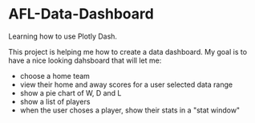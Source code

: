 # AFL-Data-Dashboard
Learning how to use Plotly Dash.

This project is helping me how to create a data dashboard.
My goal is to have a nice looking dahsboard that will let me:
  - choose a home team
  - view their home and away scores for a user selected data range
  - show a pie chart of W, D and L
  - show a list of players
  - when the user choses a player, show their stats in a "stat window"
  
